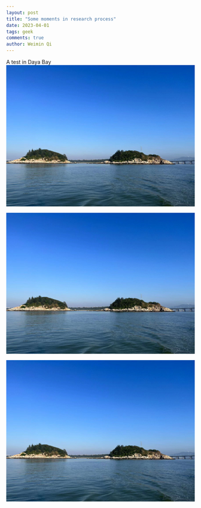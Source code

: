 ```yaml
---
layout: post
title: "Some moments in research process"
date: 2023-04-01
tags: geek
comments: true
author: Weimin Qi
---
```




A test in Daya Bay
![PicGo](https://raw.githubusercontent.com/WeiminQi/WeiminQi.github.io/master/images/j1.jpg)

![PicGo](https://raw.githubusercontent.com/WeiminQi/WeiminQi.github.io/master/images/j1.jpg)

![PicGo](https://raw.githubusercontent.com/WeiminQi/WeiminQi.github.io/master/images/j1.jpg)
